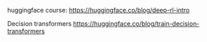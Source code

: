 
huggingface course: 
https://huggingface.co/blog/deep-rl-intro


Decision transformers
https://huggingface.co/blog/train-decision-transformers

